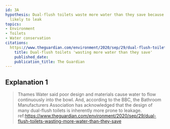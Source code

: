 ```yaml
---
id: 3A
hypothesis: Dual-flush toilets waste more water than they save because they are more
  likely to leak
topics:
- Environment
- Toilets
- Water conservation
citations:
  https://www.theguardian.com/environment/2020/sep/29/dual-flush-toilets-wasting-more-water-than-they-save:
    title: Dual-flush toilets 'wasting more water than they save'
    published_date: 
    publication_title: The Guardian
---
```

## Explanation 1

> Thames Water said poor design and materials cause water to flow continuously into the bowl. And, according to the BBC, the Bathroom Manufacturers Association has acknowledged that the design of many dual-flush toilets is inherently more prone to leakage.
> ref:https://www.theguardian.com/environment/2020/sep/29/dual-flush-toilets-wasting-more-water-than-they-save
